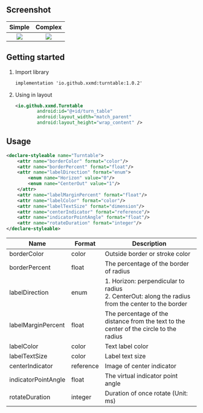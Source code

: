 ## Screenshot

|                            Simple                            |                           Complex                            |
| :----------------------------------------------------------: | :----------------------------------------------------------: |
| ![](https://wms-file-bucket.oss-cn-hangzhou.aliyuncs.com/1%E6%9C%8824%E6%97%A5%281%29.gif) | ![](https://wms-file-bucket.oss-cn-hangzhou.aliyuncs.com/1%E6%9C%8824%E6%97%A5.gif) |

## Getting started

1. Import library

   ```xml
   implementation 'io.github.xxmd:turntable:1.0.2'
   ```

2. Using in layout

   ```xml
   <io.github.xxmd.Turntable
           android:id="@+id/turn_table"
           android:layout_width="match_parent"
           android:layout_height="wrap_content" />
   ```

## Usage

```xml
<declare-styleable name="Turntable">
    <attr name="borderColor" format="color"/>
    <attr name="borderPercent" format="float"/>
    <attr name="labelDirection" format="enum">
        <enum name="Horizon" value="0"/>
        <enum name="CenterOut" value="1"/>
    </attr>
    <attr name="labelMarginPercent" format="float"/>
    <attr name="labelColor" format="color"/>
    <attr name="labelTextSize" format="dimension"/>
    <attr name="centerIndicator" format="reference"/>
    <attr name="indicatorPointAngle" format="float"/>
    <attr name="rotateDuration" format="integer"/>
</declare-styleable>
```

| Name                | Format    | Description                                                  |
| ------------------- | --------- | ------------------------------------------------------------ |
| borderColor         | color     | Outside border or stroke color                               |
| borderPercent       | float     | The percentage of the border of radius                       |
| labelDirection      | enum      | 1. Horizon: perpendicular to radius<br />2. CenterOut: along the radius from the center to the border |
| labelMarginPercent  | float     | The percentage of the distance from the text to the center of the circle to the radius |
| labelColor          | color     | Text label color                                             |
| labelTextSize       | color     | Label text size                                              |
| centerIndicator     | reference | Image of center indicator                                    |
| indicatorPointAngle | float     | The virtual indicator point angle                            |
| rotateDuration      | integer   | Duration of once rotate (Unit: ms)                           |